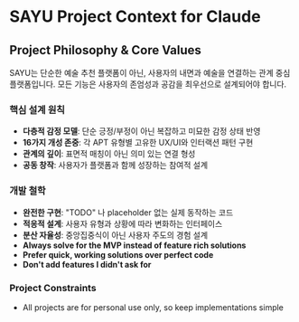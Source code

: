 # SAYU Project Context for Claude

## Project Philosophy & Core Values
SAYU는 단순한 예술 추천 플랫폼이 아닌, 사용자의 내면과 예술을 연결하는 관계 중심 플랫폼입니다. 모든 기능은 사용자의 존엄성과 공감을 최우선으로 설계되어야 합니다.

### 핵심 설계 원칙
- **다층적 감정 모델**: 단순 긍정/부정이 아닌 복잡하고 미묘한 감정 상태 반영
- **16가지 개성 존중**: 각 APT 유형별 고유한 UX/UI와 인터랙션 패턴 구현
- **관계의 깊이**: 표면적 매칭이 아닌 의미 있는 연결 형성
- **공동 창작**: 사용자가 플랫폼과 함께 성장하는 참여적 설계

### 개발 철학
- **완전한 구현**: "TODO" 나 placeholder 없는 실제 동작하는 코드
- **적응적 설계**: 사용자 유형과 상황에 따라 변화하는 인터페이스
- **분산 자율성**: 중앙집중식이 아닌 사용자 주도의 경험 설계
- **Always solve for the MVP instead of feature rich solutions**
- **Prefer quick, working solutions over perfect code**
- **Don't add features I didn't ask for**

### Project Constraints
- All projects are for personal use only, so keep implementations simple